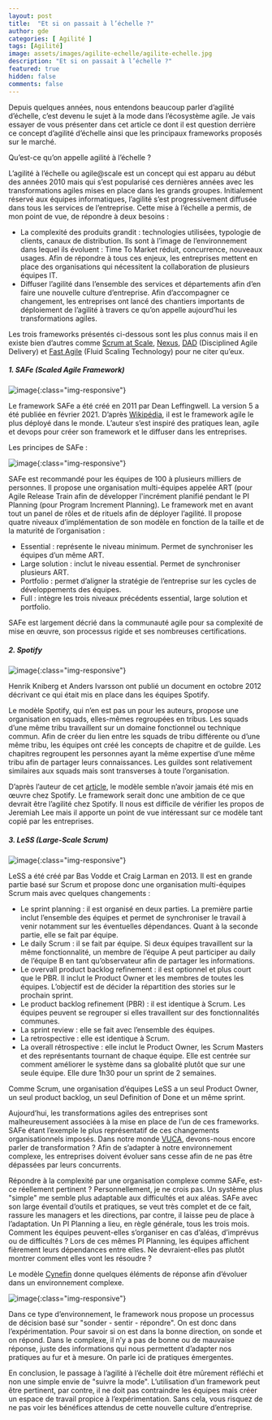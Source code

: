 ```yaml
---
layout: post
title:  "Et si on passait à l’échelle ?"
author: gde
categories: [ Agilité ]
tags: [Agilité]
image: assets/images/agilite-echelle/agilite-echelle.jpg
description: "Et si on passait à l’échelle ?"
featured: true
hidden: false
comments: false
---
```


Depuis quelques années, nous entendons beaucoup parler d’agilité d’échelle, c’est devenu le sujet à la mode dans l’écosystème agile.
Je vais essayer de vous présenter dans cet article ce dont il est question derrière ce concept d’agilité d’échelle ainsi que les principaux frameworks proposés sur le marché.

Qu’est-ce qu’on appelle agilité à l’échelle ? 

L’agilité à l’échelle ou agile@scale est un concept qui est apparu au début des années 2010 mais qui s’est popularisé ces dernières années avec les transformations agiles mises en place dans les grands groupes.
Initialement réservé aux équipes informatiques, l’agilité s’est progressivement diffusée dans tous les services de l’entreprise. Cette mise à l’échelle a permis, de mon point de vue, de répondre à deux besoins :
- La complexité des produits grandit : technologies utilisées, typologie de clients, canaux de distribution. Ils sont à l’image de l’environnement dans lequel ils évoluent : Time To Market réduit, concurrence, nouveaux usages. Afin de répondre à tous ces enjeux, les entreprises mettent en place des organisations qui nécessitent la collaboration de plusieurs équipes IT.
- Diffuser l’agilité dans l’ensemble des services et départements afin d’en faire une nouvelle culture d’entreprise.
Afin d’accompagner ce changement, les entreprises ont lancé des chantiers importants de déploiement de l’agilité à travers ce qu’on appelle aujourd’hui les transformations agiles.

Les trois frameworks présentés ci-dessous sont les plus connus mais il en existe bien d’autres comme [Scrum at Scale](https://www.scrumatscale.com/), [Nexus](https://www.scrum.org/resources/scaling-scrum), [DAD](https://www.pmi.org/disciplined-agile/process/introduction-to-dad) (Disciplined Agile Delivery) et [Fast Agile](https://www.fastagile.io/) (Fluid Scaling Technology) pour ne citer qu’eux.

##### 1. SAFe (Scaled Agile Framework)

![image](/assets/images/agilite-echelle/safe.png){:class="img-responsive"}

Le framework SAFe a été créé en 2011 par Dean Leffingwell. La version 5 a été publiée en février 2021. D’après [Wikipédia](https://fr.wikipedia.org/wiki/Scaled_agile_framework#Adoption_et_limites), il est le framework agile le plus déployé dans le monde. L’auteur s’est inspiré des pratiques lean, agile et devops pour créer son framework et le diffuser dans les entreprises.

Les principes de SAFe :

![image](/assets/images/agilite-echelle/principes-safe.png){:class="img-responsive"}

SAFe est recommandé pour les équipes de 100 à plusieurs milliers de personnes.
Il propose une organisation multi-équipes appelée ART (pour Agile Release Train afin de développer l'incrément planifié pendant le PI Planning (pour Program Increment Planning).
Le framework met en avant tout un panel de rôles et de rituels afin de déployer l’agilité. Il propose quatre niveaux d’implémentation de son modèle en fonction de la taille et de la maturité de l’organisation :
- Essential : représente le niveau minimum. Permet de synchroniser les équipes d’un même ART.
- Large solution : inclut le niveau essential. Permet de synchroniser plusieurs ART.
- Portfolio : permet d’aligner la stratégie de l’entreprise sur les cycles de développements des équipes.
- Full : intègre les trois niveaux précédents essential, large solution et portfolio.

SAFe est largement décrié dans la communauté agile pour sa complexité de mise en œuvre, son processus rigide et ses nombreuses certifications.

##### 2. Spotify

![image](/assets/images/agilite-echelle/spotify.png){:class="img-responsive"}

Henrik Kniberg et Anders Ivarsson ont publié un document en octobre 2012 décrivant ce qui était mis en place dans les équipes Spotify.

Le modèle Spotify, qui n’en est pas un pour les auteurs, propose une organisation en squads, elles-mêmes regroupées en tribus. Les squads d’une même tribu travaillent sur un domaine fonctionnel ou technique commun.
Afin de créer du lien entre les squads de tribu différente ou d’une même tribu, les équipes ont créé les concepts de chapitre et de guilde. Les chapitres regroupent les personnes ayant la même expertise d’une même tribu afin de partager leurs connaissances. Les guildes sont relativement similaires aux squads mais sont transverses à toute l’organisation.

D’après l’auteur de cet [article](https://www.jeremiahlee.com/posts/failed-squad-goals/), le modèle semble n’avoir jamais été mis en œuvre chez Spotify. Le framework serait donc une ambition de ce que devrait être l’agilité chez Spotify. Il nous est difficile de vérifier les propos de Jeremiah Lee mais il apporte un point de vue intéressant sur ce modèle tant copié par les entreprises.

##### 3. LeSS (Large-Scale Scrum)

![image](/assets/images/agilite-echelle/less.png){:class="img-responsive"}

LeSS a été créé par Bas Vodde et Craig Larman en 2013. Il est en grande partie basé sur Scrum et propose donc une organisation multi-équipes Scrum mais avec quelques changements :
- Le sprint planning : il est organisé en deux parties. La première partie inclut l’ensemble des équipes et permet de synchroniser le travail à venir notamment sur les éventuelles dépendances. Quant à la seconde partie, elle se fait par équipe.
- Le daily Scrum : il se fait par équipe. Si deux équipes travaillent sur la même fonctionnalité, un membre de l’équipe A peut participer au daily de l’équipe B en tant qu’observateur afin de partager les informations.
- Le overvall product backlog refinement : il est optionnel et plus court que le PBR. Il inclut le Product Owner et les membres de toutes les équipes. L’objectif est de décider la répartition des stories sur le prochain sprint.
- Le product backlog refinement (PBR) : il est identique à Scrum. Les équipes peuvent se regrouper si elles travaillent sur des fonctionnalités communes.
- La sprint review : elle se fait avec l’ensemble des équipes.
- La retrospective : elle est identique à Scrum.
- La overall rétrospective : elle inclut le Product Owner, les Scrum Masters et des représentants tournant de chaque équipe. Elle est centrée sur comment améliorer le système dans sa globalité plutôt que sur une seule équipe. Elle dure 1h30 pour un sprint de 2 semaines.

Comme Scrum, une organisation d’équipes LeSS a un seul Product Owner, un seul product backlog, un seul Definition of Done et un même sprint.

Aujourd’hui, les transformations agiles des entreprises sont malheureusement associées à la mise en place de l’un de ces frameworks. SAFe étant l’exemple le plus représentatif de ces changements organisationnels imposés.
Dans notre monde [VUCA](https://en.wikipedia.org/wiki/Volatility,_uncertainty,_complexity_and_ambiguity), devons-nous encore parler de transformation ? Afin de s’adapter à notre environnement complexe, les entreprises doivent évoluer sans cesse afin de ne pas être dépassées par leurs concurrents.

Répondre à la complexité par une organisation complexe comme SAFe, est-ce réellement pertinent ? Personnellement, je ne crois pas. Un système plus "simple" me semble plus adaptable aux difficultés et aux aléas.
SAFe avec son large éventail d’outils et pratiques, se veut très complet et de ce fait, rassure les managers et les directions, par contre, il laisse peu de place à l’adaptation. Un PI Planning a lieu, en règle générale, tous les trois mois. Comment les équipes peuvent-elles s’organiser en cas d’aléas, d’imprévus ou de difficultés ? Lors de ces mêmes PI Planning, les équipes affichent fièrement leurs dépendances entre elles. Ne devraient-elles pas plutôt montrer comment elles vont les résoudre ?

Le modèle [Cynefin](https://en.wikipedia.org/wiki/Cynefin_framework) donne quelques éléments de réponse afin d’évoluer dans un environnement complexe.

![image](/assets/images/agilite-echelle/cynefin.png){:class="img-responsive"}

Dans ce type d’environnement, le framework nous propose un processus de décision basé sur "sonder - sentir - répondre". On est donc dans l’expérimentation. Pour savoir si on est dans la bonne direction, on sonde et on répond. Dans le complexe, il n’y a pas de bonne ou de mauvaise réponse, juste des informations qui nous permettent d’adapter nos pratiques au fur et à mesure. On parle ici de pratiques émergentes.

En conclusion, le passage à l’agilité à l’échelle doit être mûrement réfléchi et non une simple envie de "suivre la mode". L’utilisation d’un framework peut être pertinent, par contre, il ne doit pas contraindre les équipes mais créer un espace de travail propice à l’expérimentation. Sans cela, vous risquez de ne pas voir les bénéfices attendus de cette nouvelle culture d’entreprise.
